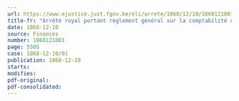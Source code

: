 ```yaml
---
url: https://www.ejustice.just.fgov.be/eli/arrete/1868/12/10/1868121001/justel
title-fr: "Arrêté royal portant règlement général sur la comptabilité de l'Etat"
date: 1868-12-10
source: Finances
number: 1868121001
page: 5585
case: 1868-12-10/01
publication: 1868-12-19
starts:
modifies:
pdf-original:
pdf-consolidated:
---
```


